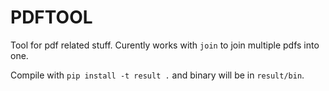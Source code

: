 # PDFTOOL

Tool for pdf related stuff. Curently works with `join` to join multiple pdfs into one.

Compile with `pip install -t result .` and binary will be in `result/bin`.

